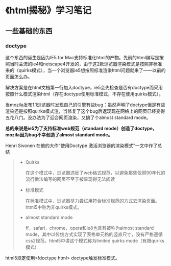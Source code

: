 # 《html揭秘》学习笔记

## 一些基础的东西

### doctype

这个东西的诞生是因为IE5 for Mac支持标准化html的产物。先前的html编写是按照当时主流的ie4和netscape4开发的，由于这2款浏览器渲染模式是按照非标准来的（quirks模式），当一个浏览器ie5想按照标准渲染html问题就来了——以前的页面怎么办。

解决方案是在html文档第一行加入doctype，ie5会先检查是否有doctype而采用按照什么模式渲染html（存在doctype使用标准模式，不存在使用quirks模式）。

当mozila发布1.1浏览器时发现自己的引擎有些bug：虽然声明了doctype但是有些渲染还是按照quirks模式渲，当修复了这个bug后返现现在网络上的网页已经变得五花八门。没办法为了迎合网页渲染，又搞了个almost standard mode。

**总的来说是ie5为了支持标准web规范（standard mode）创造了doctype，mozila因为bug不幸创造了almost standard mode。**

Henri Sivonen 在他的大作“使用Doctype 激活浏览器的渲染模式”一文中作了总结

>* Quirks
>
>	在这个模式中，浏览器违反了web格式规范，以避免那些依照90年代的流行做法编写的网页不至于被呈现得无法阅读
>
>* 标准模式
>
>	在标准模式中，浏览器尽力尝试用符合标准规范的方式去渲染页面。html5中称为非quirks模式。
>
>* almost standard mode
>
>	ff，safari，chrome，opera和ie8也具有被称为almost standard mode，其中以传统方式实现了表格单元格的竖直尺寸，没有严格遵循css2规范，html5中讲这个模式称为limited quirks mode（有限quriks模式）

html5规定使用<\!doctype html> doctype触发标准模式。
